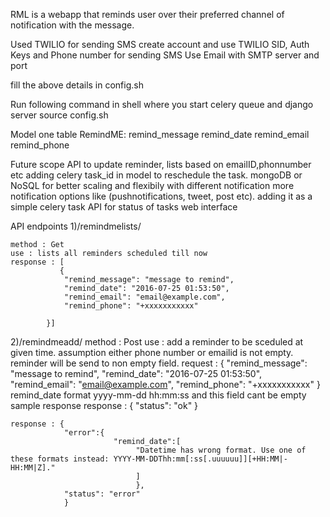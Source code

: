 RML is a webapp that reminds user over their preferred channel of notification with the message.

Used TWILIO for sending SMS create account and use TWILIO SID, Auth Keys and Phone number for sending SMS
Use Email with SMTP server and port

fill the above details in config.sh

Run following command in shell where you start celery queue and django server
source config.sh

Model one table RemindME:
    remind_message
    remind_date
    remind_email
    remind_phone

Future scope
    API to update reminder, lists based on emailID,phonnumber etc
    adding celery task_id in model to reschedule the task.
    mongoDB or NoSQL for better scaling and flexibily with different notification
    more notification options like (pushnotifications, tweet, post etc). adding it as a simple celery task
    API for status of tasks
    web interface

API endpoints
1)/remindmelists/

    method : Get
    use : lists all reminders scheduled till now
    response : [
               {
                "remind_message": "message to remind",
                "remind_date": "2016-07-25 01:53:50",
                "remind_email": "email@example.com",
                "remind_phone": "+xxxxxxxxxxx"                     

            }]


2)/remindmeadd/
    method : Post
    use : add a reminder to be sceduled at given time. assumption either phone number or emailid is not empty. reminder will be send to non empty field.
    request : {
                "remind_message": "message to remind",
                "remind_date": "2016-07-25 01:53:50",
                "remind_email": "email@example.com",
                "remind_phone": "+xxxxxxxxxxx"
                }
                remind_date format yyyy-mm-dd hh:mm:ss  and this field cant be empty
    sample response
    response : {
            "status": "ok"
            }


    response : {
                "error":{
                           "remind_date":[
                                "Datetime has wrong format. Use one of these formats instead: YYYY-MM-DDThh:mm[:ss[.uuuuuu]][+HH:MM|-HH:MM|Z]."
                                ]
                                },
                "status": "error"
                }




